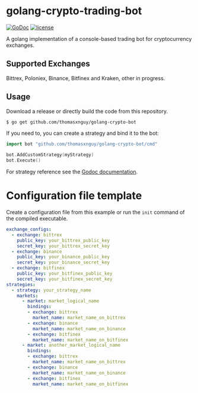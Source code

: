 # golang-crypto-trading-bot

[![GoDoc](https://godoc.org/github.com/thomasxnguy/golang-crypto-trading-bot?status.svg)](https://godoc.org/github.com/thomasxnguy/golang-crypto-trading-bot)
[![license](https://img.shields.io/github/license/thomasxnguy/golang-crypto-trading-bot.svg?maxAge=2592000)](https://github.com/thomasxnguy/golang-crypto-trading-bot/LICENSE)


A golang implementation of a console-based trading bot for cryptocurrency exchanges. 

## Supported Exchanges
Bittrex, Poloniex, Binance, Bitfinex and Kraken, other in progress.

## Usage

Download a release or directly build the code from this repository.
``` bash
$ go get github.com/thomasxnguy/golang-crypto-bot
```

If you need to, you can create a strategy and bind it to the bot:
``` go
import bot "github.com/thomasxnguy/golang-crypto-bot/cmd"

bot.AddCustomStrategy(myStrategy)
bot.Execute()
```

For strategy reference see the [Godoc documentation](https://godoc.org/github.com/thomasxnguy/golang-crypto-bot).

# Configuration file template
Create a configuration file from this example or run the `init` command of the compiled executable.
``` yaml
exchange_configs: 
  - exchange: bittrex
    public_key: your_bittrex_public_key
    secret_key: your_bittrex_secret_key
  - exchange: binance
    public_key: your_binance_public_key
    secret_key: your_binance_secret_key
  - exchange: bitfinex
    public_key: your_bitfinex_public_key
    secret_key: your_bitfinex_secret_key
strategies:
  - strategy: your_strategy_name
    markets:
      - market: market_logical_name
        bindings:
        - exchange: bittrex
          market_name: market_name_on_bittrex
        - exchange: binance
          market_name: market_name_on_binance
        - exchange: bitfinex
          market_name: market_name_on_bitfinex
      - market: another_market_logical_name
        bindings:
        - exchange: bittrex
          market_name: market_name_on_bittrex
        - exchange: binance
          market_name: market_name_on_binance
        - exchange: bitfinex
          market_name: market_name_on_bitfinex
```
